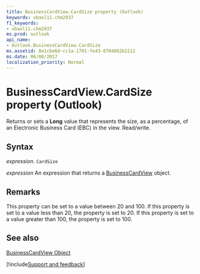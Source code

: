 ```yaml
---
title: BusinessCardView.CardSize property (Outlook)
keywords: vbaol11.chm2937
f1_keywords:
- vbaol11.chm2937
ms.prod: outlook
api_name:
- Outlook.BusinessCardView.CardSize
ms.assetid: 0a1cbe6d-cc1a-1701-fe43-8704002b2212
ms.date: 06/08/2017
localization_priority: Normal
---
```



# BusinessCardView.CardSize property (Outlook)

Returns or sets a  **Long** value that represents the size, as a percentage, of an Electronic Business Card (EBC) in the view. Read/write.


## Syntax

_expression_. `CardSize`

 _expression_ An expression that returns a [BusinessCardView](Outlook.BusinessCardView.md) object.


## Remarks

This property can be set to a value between 20 and 100. If this property is set to a value less than 20, the property is set to 20. If this property is set to a value greater than 100, the property is set to 100.


## See also


[BusinessCardView Object](Outlook.BusinessCardView.md)

[!include[Support and feedback](~/includes/feedback-boilerplate.md)]